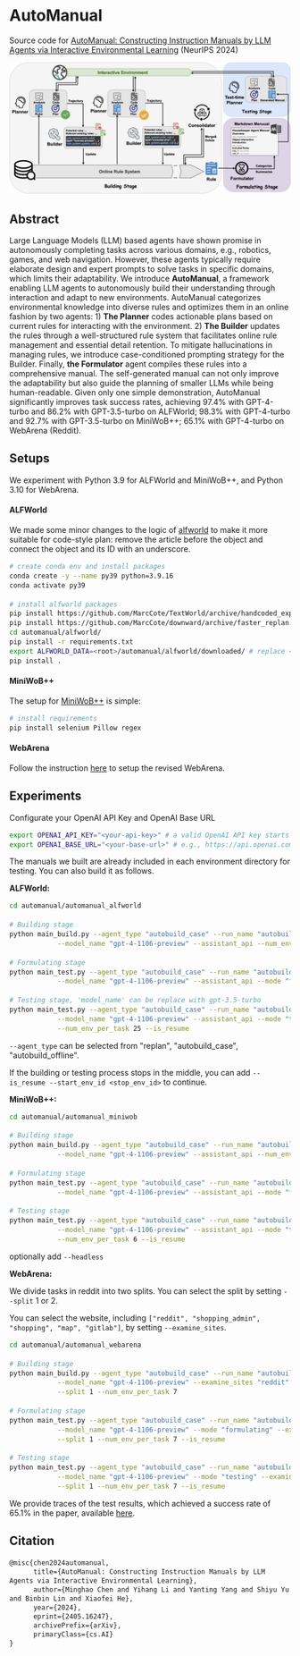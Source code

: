 # AutoManual

Source code for [AutoManual: Constructing Instruction Manuals by LLM Agents via Interactive Environmental Learning](https://arxiv.org/abs/2405.16247) (NeurIPS 2024)

![overview](./overview.png)



## Abstract

Large Language Models (LLM) based agents have shown promise in autonomously completing tasks across various domains, e.g., robotics, games, and web navigation. However, these agents typically require elaborate design and expert prompts to solve tasks in specific domains, which limits their adaptability. We introduce **AutoManual**, a framework enabling LLM agents to autonomously build their understanding through interaction and adapt to new environments. AutoManual categorizes environmental knowledge into diverse rules and optimizes them in an online fashion by two agents: 1) **The Planner** codes actionable plans based on current rules for interacting with the environment. 2) **The Builder** updates the rules through a well-structured rule system that facilitates online rule management and essential detail retention. To mitigate hallucinations in managing rules, we introduce case-conditioned prompting strategy for the Builder. Finally, **the Formulator** agent compiles these rules into a comprehensive manual. The self-generated manual can not only improve the adaptability but also guide the planning of smaller LLMs while being human-readable. Given only one simple demonstration, AutoManual significantly improves task success rates, achieving 97.4% with GPT-4-turbo and 86.2\% with GPT-3.5-turbo on ALFWorld; 98.3\% with GPT-4-turbo and 92.7\% with GPT-3.5-turbo on MiniWoB++; 65.1% with GPT-4-turbo on WebArena (Reddit).



## Setups

We experiment with Python 3.9 for ALFWorld and MiniWoB++, and Python 3.10 for WebArena.

#### ALFWorld

We made some minor changes to the logic of [alfworld](./alfworld) to make it more suitable for code-style plan: remove the article before the object and connect the object and its ID with an underscore.

```bash
# create conda env and install packages
conda create -y --name py39 python=3.9.16
conda activate py39

# install alfworld packages
pip install https://github.com/MarcCote/TextWorld/archive/handcoded_expert_integration.zip
pip install https://github.com/MarcCote/downward/archive/faster_replan.zip
cd automanual/alfworld/
pip install -r requirements.txt
export ALFWORLD_DATA=<root>/automanual/alfworld/downloaded/ # replace <root> with your dir
pip install .
```

#### MiniWoB++

The setup for [MiniWoB++](./automanual_miniwob/computergym) is simple:

```bash
# install requirements
pip install selenium Pillow regex
```

#### WebArena

Follow the instruction [here](https://github.com/minghchen/webarena) to setup the revised WebArena.



## Experiments

Configurate your OpenAI API Key and OpenAI Base URL

```bash
export OPENAI_API_KEY="<your-api-key>" # a valid OpenAI API key starts with sk-
export OPENAI_BASE_URL="<your-base-url>" # e.g., https://api.openai.com/v1
```

The manuals we built are already included in each environment directory for testing. You can also build it as follows.

**ALFWorld:**

```bash
cd automanual/automanual_alfworld

# Building stage
python main_build.py --agent_type "autobuild_case" --run_name "autobuildcase_logs" \
			--model_name "gpt-4-1106-preview" --assistant_api --num_env_per_task 6

# Formulating stage
python main_test.py --agent_type "autobuild_case" --run_name "autobuildcase_logs" \
			--model_name "gpt-4-1106-preview" --assistant_api --mode "formulating" --is_resume

# Testing stage, 'model_name' can be replace with gpt-3.5-turbo
python main_test.py --agent_type "autobuild_case" --run_name "autobuildcase_logs" \
			--model_name "gpt-4-1106-preview" --assistant_api --mode "testing" \
			--num_env_per_task 25 --is_resume
```

`--agent_type` can be selected from "replan", "autobuild_case", "autobuild_offline".

If the building or testing process stops in the middle, you can add `--is_resume --start_env_id <stop_env_id>` to continue.

**MiniWoB++:**

```bash
cd automanual/automanual_miniwob

# Building stage
python main_build.py --agent_type "autobuild_case" --run_name "autobuildcase_logs" \
			--model_name "gpt-4-1106-preview" --assistant_api --num_env_per_task 6

# Formulating stage
python main_test.py --agent_type "autobuild_case" --run_name "autobuildcase_logs" \
			--model_name "gpt-4-1106-preview" --assistant_api --mode "formulating" --is_resume

# Testing stage
python main_test.py --agent_type "autobuild_case" --run_name "autobuildcase_logs" \
			--model_name "gpt-4-1106-preview" --assistant_api --mode "testing" \
			--num_env_per_task 6 --is_resume
```

optionally add `--headless` 

**WebArena:**

We divide tasks in reddit into two splits. You can select the split by setting `--split` 1 or 2.

You can select the website, including `["reddit", "shopping_admin", "shopping", "map", "gitlab"]`, by setting `--examine_sites`.

```bash
cd automanual/automanual_webarena

# Building stage
python main_build.py --agent_type "autobuild_case" --run_name "autobuild_reddit_1_logs" \
			--model_name "gpt-4-1106-preview" --examine_sites "reddit" \
			--split 1 --num_env_per_task 7

# Formulating stage
python main_test.py --agent_type "autobuild_case" --run_name "autobuild_reddit_1_logs" \
			--model_name "gpt-4-1106-preview" --mode "formulating" --examine_sites "reddit" \
			--split 1 --num_env_per_task 7 --is_resume

# Testing stage
python main_test.py --agent_type "autobuild_case" --run_name "autobuild_reddit_1_logs" \
			--model_name "gpt-4-1106-preview" --mode "testing" --examine_sites "reddit" \
			--split 1 --num_env_per_task 7 --is_resume
```

We provide traces of the test results, which achieved a success rate of 65.1% in the paper, available [here](https://drive.google.com/drive/folders/11YMFWIM4qyeINVdH54FBF_3LRtq5ExZB?hl=zh-cn).



## Citation

```
@misc{chen2024automanual,
      title={AutoManual: Constructing Instruction Manuals by LLM Agents via Interactive Environmental Learning}, 
      author={Minghao Chen and Yihang Li and Yanting Yang and Shiyu Yu and Binbin Lin and Xiaofei He},
      year={2024},
      eprint={2405.16247},
      archivePrefix={arXiv},
      primaryClass={cs.AI}
}
```

